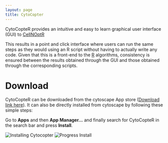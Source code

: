 ```yaml
---
layout: page
title: CytoCopter
---
```


CytoCopteR provides an intuitive and easy to learn graphical user interface (GUI) to [CellNOptR](https://saezlab.github.io/CellNOptR/7_CytoCopter/)

This results in a point and click interface where users can run the same steps as they would using an R script without having to actually write any code. Given that this is a front-end to the [R](https://www.r-project.org/) algorithms, consistency is ensured between the results obtained through the GUI and those obtained through the corresponding scripts.

# Download

CytoCopteR can be downloaded from the cytoscape App store ([Download link here](http://apps.cytoscape.org/apps/cytocopter)). It can also be directly installed from cytoscape  by following these simple steps:

Go to **Apps** and then **App Manager...** and finally search for CytoCopteR in the search bar and press **Install**.

<img src="/CellNOptR/public/cytocopter_1.png" alt="Installing Cytocopter">


<img src="/CellNOptR/public/cytocopter_2.png" alt="Progress Install">
